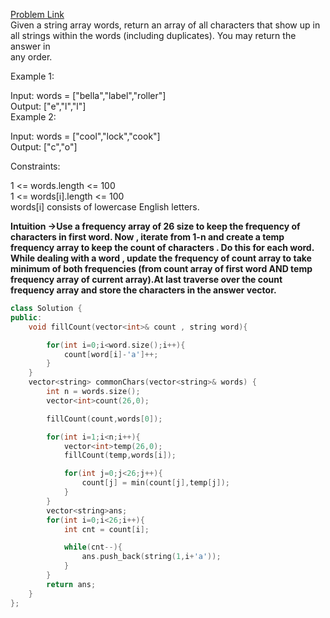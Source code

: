 [Problem Link](https://leetcode.com/problems/find-common-characters/description/?envType=daily-question&envId=2024-06-05)<br>
Given a string array words, return an array of all characters that show up in all strings within the words (including duplicates). You may return the answer in \
any order.  <br>

Example 1:<br>

Input: words = ["bella","label","roller"]<br>
Output: ["e","l","l"]<br>
Example 2:<br>

Input: words = ["cool","lock","cook"]<br>
Output: ["c","o"]<br>

 

Constraints:<br>

1 <= words.length <= 100<br>
1 <= words[i].length <= 100<br>
words[i] consists of lowercase English letters.<br>

__Intuition ->Use a frequency array of 26 size to keep the frequency of characters in first word. Now , iterate from 1-n and create a temp frequency array to keep the count of characters . Do this for each word. While dealing with a word , update the frequency of count array to take minimum of both frequencies (from count array of first word AND temp frequency array of current array).At last traverse over the count frequency array and store the characters in the answer vector.__

```C++
class Solution {
public:
    void fillCount(vector<int>& count , string word){

        for(int i=0;i<word.size();i++){
            count[word[i]-'a']++;
        }
    }
    vector<string> commonChars(vector<string>& words) {
        int n = words.size();
        vector<int>count(26,0);

        fillCount(count,words[0]);

        for(int i=1;i<n;i++){
            vector<int>temp(26,0);
            fillCount(temp,words[i]);

            for(int j=0;j<26;j++){
                count[j] = min(count[j],temp[j]);
            }
        }
        vector<string>ans;
        for(int i=0;i<26;i++){
            int cnt = count[i];

            while(cnt--){
                ans.push_back(string(1,i+'a'));
            }
        }
        return ans;
    }
};
```
